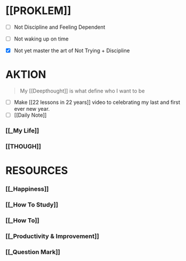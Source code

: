 # [[PROKLEM]] 
- [ ] Not Discipline and Feeling Dependent 
- [ ] Not waking up on time
- [x] Not yet master the art of Not Trying + Discipline


# AKTION
> My [[Deepthought]] is what define who I want to be
- [ ] Make [[22 lessons in 22 years]] video to celebrating my last and first ever new year.
- [ ] [[Daily Note]]

### [[_My Life]]

### [[THOUGH]]

# RESOURCES

### [[_Happiness]]

### [[_How To Study]]

### [[_How To]]

### [[_Productivity & Improvement]]

### [[_Question Mark]]

